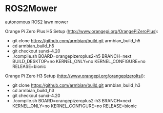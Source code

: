 # ROS2Mower
autonomous ROS2 lawn mower

Orange Pi Zero Plus H5 Setup (http://www.orangepi.org/OrangePiZeroPlus):
* git clone https://github.com/armbian/build.git armbian_build_h5
* cd armbian_build_h5
* git checkout sunxi-4.20 
* ./compile.sh BOARD=orangepizeroplus2-h5 BRANCH=next BUILD_DESKTOP=no KERNEL_ONLY=no KERNEL_CONFIGURE=no RELEASE=bionic


Orange Pi Zero H3 Setup (http://www.orangepi.org/orangepizerolts/):
* git clone https://github.com/armbian/build.git armbian_build_h3
* cd armbian_build_h3
* git checkout sunxi-4.20 
* ./compile.sh BOARD=orangepizeroplus2-h3 BRANCH=next KERNEL_ONLY=no KERNEL_CONFIGURE=no RELEASE=bionic

